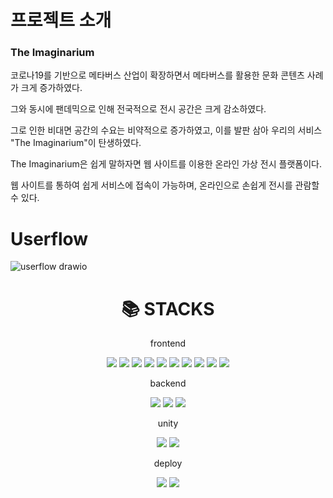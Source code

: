 # 프로젝트 소개
### The Imaginarium
코로나19를 기반으로 메타버스 산업이 확장하면서 메타버스를 활용한 문화 콘텐츠 사례가 크게 증가하였다.

그와 동시에 팬데믹으로 인해 전국적으로 전시 공간은 크게 감소하였다.

그로 인한 비대면 공간의 수요는 비약적으로 증가하였고, 이를 발판 삼아 우리의 서비스 "The Imaginarium"이 탄생하였다.

The Imaginarium은 쉽게 말하자면 웹 사이트를 이용한 온라인 가상 전시 플랫폼이다.

웹 사이트를 통하여 쉽게 서비스에 접속이 가능하며, 온라인으로 손쉽게 전시를 관람할 수 있다.

# Userflow
![userflow drawio](https://user-images.githubusercontent.com/90781929/230849015-15c2fa26-61dd-404c-834d-31172504cc56.png)

<div align=center><h1>📚 STACKS</h1></div>
<div align=center> 
  <p>frontend</p>
  <img src="https://img.shields.io/badge/html5-E34F26?style=for-the-badge&logo=html5&logoColor=white"> 
  <img src="https://img.shields.io/badge/css-1572B6?style=for-the-badge&logo=css3&logoColor=white"> 
  <img src="https://img.shields.io/badge/javascript-F7DF1E?style=for-the-badge&logo=javascript&logoColor=black"> <img src="https://img.shields.io/badge/bootstrap-7952B3?style=for-the-badge&logo=bootstrap&logoColor=white"> <img src="https://img.shields.io/badge/github-181717?style=for-the-badge&logo=github&logoColor=white"> <img src="https://img.shields.io/badge/fontawesome-339AF0?style=for-the-badge&logo=fontawesome&logoColor=white">
  <img src="https://img.shields.io/badge/styledcomponent-DB7093?style=for-the-badge&logo=styledcomponent&logoColor=white"> 
  <img src="https://img.shields.io/badge/axios-5A29E4?style=for-the-badge&logo=axios&logoColor=white"> 
  <img src="https://img.shields.io/badge/redux-764ABC?style=for-the-badge&logo=redux&logoColor=white"> 
  <img src="https://img.shields.io/badge/prettier-F7B93E?style=for-the-badge&logo=prettier&logoColor=white"> 
  
<p>backend</p>
   <img src="https://img.shields.io/badge/spring-6DB33F?style=for-the-badge&logo=spring&logoColor=white"> <img src="https://img.shields.io/badge/mariaDB-003545?style=for-the-badge&logo=mariaDB&logoColor=white"> 
  <img src="https://img.shields.io/badge/nginx-7E4DD2?style=for-the-badge&logo=nginx&logoColor=white"> 
  
  <p>unity</p>
  <img src="https://img.shields.io/badge/unity-003545?style=for-the-badge&logo=unity&logoColor=white"> 
  <img src="https://img.shields.io/badge/sketchup-005F9E?style=for-the-badge&logo=sketchup&logoColor=white"> 
  
  <p>deploy</p>
  <img src="https://img.shields.io/badge/amazonaws-232F3E?style=for-the-badge&logo=amazonaws&logoColor=white">
  <img src="https://img.shields.io/badge/amazonEC2-FF9900?style=for-the-badge&logo=amazonEC2&logoColor=white">
  </div>
